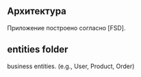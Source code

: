 ## Архитектура
Приложение построено согласно [FSD].

## entities folder
business entities. (e.g., User, Product, Order)